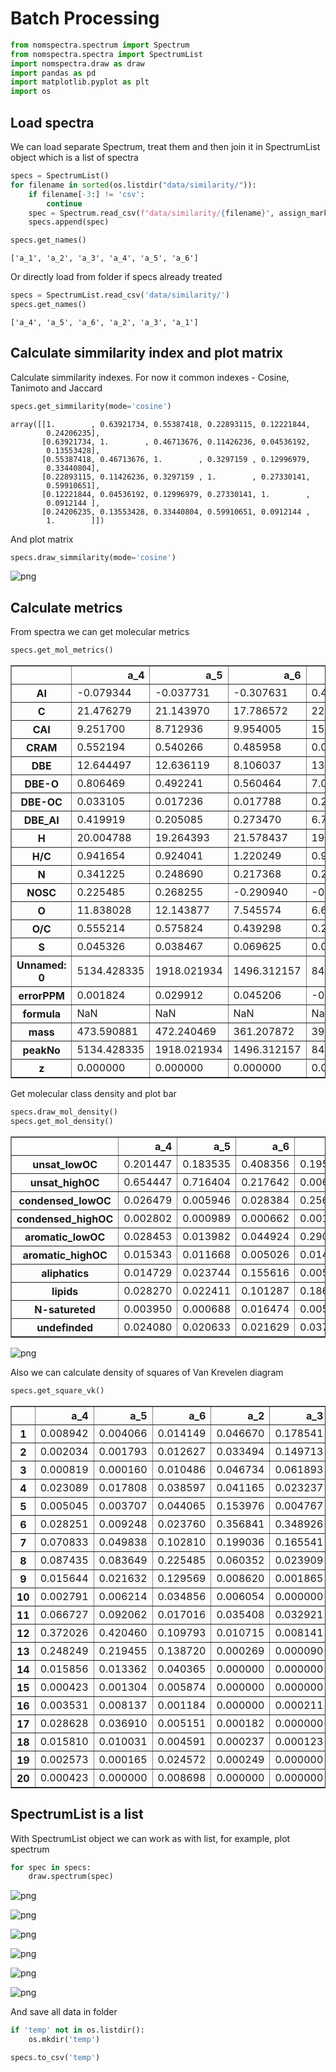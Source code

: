 # Batch Processing


```python
from nomspectra.spectrum import Spectrum
from nomspectra.spectra import SpectrumList
import nomspectra.draw as draw
import pandas as pd
import matplotlib.pyplot as plt
import os
```

## Load spectra

We can load separate Spectrum, treat them and then join it in SpectrumList object which is a list of spectra 


```python
specs = SpectrumList()
for filename in sorted(os.listdir("data/similarity/")):
    if filename[-3:] != 'csv':
        continue
    spec = Spectrum.read_csv(f"data/similarity/{filename}", assign_mark=True)
    specs.append(spec)

specs.get_names()
```




    ['a_1', 'a_2', 'a_3', 'a_4', 'a_5', 'a_6']



Or directly load from folder if specs already treated 


```python
specs = SpectrumList.read_csv('data/similarity/')
specs.get_names()
```




    ['a_4', 'a_5', 'a_6', 'a_2', 'a_3', 'a_1']



## Calculate simmilarity index and plot matrix

Calculate simmilarity indexes. For now it common indexes - Cosine, Tanimoto and Jaccard


```python
specs.get_simmilarity(mode='cosine')
```




    array([[1.        , 0.63921734, 0.55387418, 0.22893115, 0.12221844,
            0.24206235],
           [0.63921734, 1.        , 0.46713676, 0.11426236, 0.04536192,
            0.13553428],
           [0.55387418, 0.46713676, 1.        , 0.3297159 , 0.12996979,
            0.33440804],
           [0.22893115, 0.11426236, 0.3297159 , 1.        , 0.27330141,
            0.59910651],
           [0.12221844, 0.04536192, 0.12996979, 0.27330141, 1.        ,
            0.0912144 ],
           [0.24206235, 0.13553428, 0.33440804, 0.59910651, 0.0912144 ,
            1.        ]])



And plot matrix


```python
specs.draw_simmilarity(mode='cosine')
```


    
![png](output_9_0.png)
    


## Calculate metrics

From spectra we can get molecular metrics


```python
specs.get_mol_metrics()
```




<div>
<style scoped>
    .dataframe tbody tr th:only-of-type {
        vertical-align: middle;
    }

    .dataframe tbody tr th {
        vertical-align: top;
    }

    .dataframe thead th {
        text-align: right;
    }
</style>
<table border="1" class="dataframe">
  <thead>
    <tr style="text-align: right;">
      <th></th>
      <th>a_4</th>
      <th>a_5</th>
      <th>a_6</th>
      <th>a_2</th>
      <th>a_3</th>
      <th>a_1</th>
    </tr>
  </thead>
  <tbody>
    <tr>
      <th>AI</th>
      <td>-0.079344</td>
      <td>-0.037731</td>
      <td>-0.307631</td>
      <td>0.444909</td>
      <td>0.613860</td>
      <td>0.171642</td>
    </tr>
    <tr>
      <th>C</th>
      <td>21.476279</td>
      <td>21.143970</td>
      <td>17.786572</td>
      <td>22.186035</td>
      <td>23.129087</td>
      <td>17.967260</td>
    </tr>
    <tr>
      <th>CAI</th>
      <td>9.251700</td>
      <td>8.712936</td>
      <td>9.954005</td>
      <td>15.300819</td>
      <td>16.397214</td>
      <td>12.064931</td>
    </tr>
    <tr>
      <th>CRAM</th>
      <td>0.552194</td>
      <td>0.540266</td>
      <td>0.485958</td>
      <td>0.090364</td>
      <td>0.035393</td>
      <td>0.204550</td>
    </tr>
    <tr>
      <th>DBE</th>
      <td>12.644497</td>
      <td>12.636119</td>
      <td>8.106037</td>
      <td>13.660797</td>
      <td>16.722827</td>
      <td>8.526630</td>
    </tr>
    <tr>
      <th>DBE-O</th>
      <td>0.806469</td>
      <td>0.492241</td>
      <td>0.560464</td>
      <td>7.055005</td>
      <td>10.396550</td>
      <td>2.820194</td>
    </tr>
    <tr>
      <th>DBE-OC</th>
      <td>0.033105</td>
      <td>0.017236</td>
      <td>0.017788</td>
      <td>0.298224</td>
      <td>0.447654</td>
      <td>0.118010</td>
    </tr>
    <tr>
      <th>DBE_AI</th>
      <td>0.419919</td>
      <td>0.205085</td>
      <td>0.273470</td>
      <td>6.775581</td>
      <td>9.990954</td>
      <td>2.624301</td>
    </tr>
    <tr>
      <th>H</th>
      <td>20.004788</td>
      <td>19.264393</td>
      <td>21.578437</td>
      <td>19.305284</td>
      <td>15.211308</td>
      <td>21.029147</td>
    </tr>
    <tr>
      <th>H/C</th>
      <td>0.941654</td>
      <td>0.924041</td>
      <td>1.220249</td>
      <td>0.918817</td>
      <td>0.655002</td>
      <td>1.261374</td>
    </tr>
    <tr>
      <th>N</th>
      <td>0.341225</td>
      <td>0.248690</td>
      <td>0.217368</td>
      <td>0.254807</td>
      <td>0.398788</td>
      <td>0.147887</td>
    </tr>
    <tr>
      <th>NOSC</th>
      <td>0.225485</td>
      <td>0.268255</td>
      <td>-0.290940</td>
      <td>-0.289653</td>
      <td>-0.039698</td>
      <td>-0.601656</td>
    </tr>
    <tr>
      <th>O</th>
      <td>11.838028</td>
      <td>12.143877</td>
      <td>7.545574</td>
      <td>6.605792</td>
      <td>6.326276</td>
      <td>5.706435</td>
    </tr>
    <tr>
      <th>O/C</th>
      <td>0.555214</td>
      <td>0.575824</td>
      <td>0.439298</td>
      <td>0.295497</td>
      <td>0.279618</td>
      <td>0.315787</td>
    </tr>
    <tr>
      <th>S</th>
      <td>0.045326</td>
      <td>0.038467</td>
      <td>0.069625</td>
      <td>0.024617</td>
      <td>0.006808</td>
      <td>0.048007</td>
    </tr>
    <tr>
      <th>Unnamed: 0</th>
      <td>5134.428335</td>
      <td>1918.021934</td>
      <td>1496.312157</td>
      <td>841.325051</td>
      <td>1782.231948</td>
      <td>1584.499424</td>
    </tr>
    <tr>
      <th>errorPPM</th>
      <td>0.001824</td>
      <td>0.029912</td>
      <td>0.045206</td>
      <td>-0.029267</td>
      <td>-0.030579</td>
      <td>0.000557</td>
    </tr>
    <tr>
      <th>formula</th>
      <td>NaN</td>
      <td>NaN</td>
      <td>NaN</td>
      <td>NaN</td>
      <td>NaN</td>
      <td>NaN</td>
    </tr>
    <tr>
      <th>mass</th>
      <td>473.590881</td>
      <td>472.240469</td>
      <td>361.207872</td>
      <td>395.774294</td>
      <td>399.951346</td>
      <td>331.795644</td>
    </tr>
    <tr>
      <th>peakNo</th>
      <td>5134.428335</td>
      <td>1918.021934</td>
      <td>1496.312157</td>
      <td>841.325051</td>
      <td>1782.231948</td>
      <td>1584.499424</td>
    </tr>
    <tr>
      <th>z</th>
      <td>0.000000</td>
      <td>0.000000</td>
      <td>0.000000</td>
      <td>0.000000</td>
      <td>0.000000</td>
      <td>0.000000</td>
    </tr>
  </tbody>
</table>
</div>



Get molecular class density and plot bar


```python
specs.draw_mol_density()
specs.get_mol_density()
```




<div>
<style scoped>
    .dataframe tbody tr th:only-of-type {
        vertical-align: middle;
    }

    .dataframe tbody tr th {
        vertical-align: top;
    }

    .dataframe thead th {
        text-align: right;
    }
</style>
<table border="1" class="dataframe">
  <thead>
    <tr style="text-align: right;">
      <th></th>
      <th>a_4</th>
      <th>a_5</th>
      <th>a_6</th>
      <th>a_2</th>
      <th>a_3</th>
      <th>a_1</th>
    </tr>
  </thead>
  <tbody>
    <tr>
      <th>unsat_lowOC</th>
      <td>0.201447</td>
      <td>0.183535</td>
      <td>0.408356</td>
      <td>0.195555</td>
      <td>0.147491</td>
      <td>0.196795</td>
    </tr>
    <tr>
      <th>unsat_highOC</th>
      <td>0.654447</td>
      <td>0.716404</td>
      <td>0.217642</td>
      <td>0.006134</td>
      <td>0.004349</td>
      <td>0.080142</td>
    </tr>
    <tr>
      <th>condensed_lowOC</th>
      <td>0.026479</td>
      <td>0.005946</td>
      <td>0.028384</td>
      <td>0.256306</td>
      <td>0.441213</td>
      <td>0.118184</td>
    </tr>
    <tr>
      <th>condensed_highOC</th>
      <td>0.002802</td>
      <td>0.000989</td>
      <td>0.000662</td>
      <td>0.001651</td>
      <td>0.002156</td>
      <td>0.002919</td>
    </tr>
    <tr>
      <th>aromatic_lowOC</th>
      <td>0.028453</td>
      <td>0.013982</td>
      <td>0.044924</td>
      <td>0.290728</td>
      <td>0.336764</td>
      <td>0.138210</td>
    </tr>
    <tr>
      <th>aromatic_highOC</th>
      <td>0.015343</td>
      <td>0.011668</td>
      <td>0.005026</td>
      <td>0.014576</td>
      <td>0.014677</td>
      <td>0.016288</td>
    </tr>
    <tr>
      <th>aliphatics</th>
      <td>0.014729</td>
      <td>0.023744</td>
      <td>0.155616</td>
      <td>0.005297</td>
      <td>0.000097</td>
      <td>0.045678</td>
    </tr>
    <tr>
      <th>lipids</th>
      <td>0.028270</td>
      <td>0.022411</td>
      <td>0.101287</td>
      <td>0.186821</td>
      <td>0.018383</td>
      <td>0.369506</td>
    </tr>
    <tr>
      <th>N-satureted</th>
      <td>0.003950</td>
      <td>0.000688</td>
      <td>0.016474</td>
      <td>0.005117</td>
      <td>0.000000</td>
      <td>0.006827</td>
    </tr>
    <tr>
      <th>undefinded</th>
      <td>0.024080</td>
      <td>0.020633</td>
      <td>0.021629</td>
      <td>0.037814</td>
      <td>0.034871</td>
      <td>0.025451</td>
    </tr>
  </tbody>
</table>
</div>




    
![png](output_13_1.png)
    


Also we can calculate density of squares of Van Krevelen diagram


```python
specs.get_square_vk()
```




<div>
<style scoped>
    .dataframe tbody tr th:only-of-type {
        vertical-align: middle;
    }

    .dataframe tbody tr th {
        vertical-align: top;
    }

    .dataframe thead th {
        text-align: right;
    }
</style>
<table border="1" class="dataframe">
  <thead>
    <tr style="text-align: right;">
      <th></th>
      <th>a_4</th>
      <th>a_5</th>
      <th>a_6</th>
      <th>a_2</th>
      <th>a_3</th>
      <th>a_1</th>
    </tr>
  </thead>
  <tbody>
    <tr>
      <th>1</th>
      <td>0.008942</td>
      <td>0.004066</td>
      <td>0.014149</td>
      <td>0.046670</td>
      <td>0.178541</td>
      <td>0.009918</td>
    </tr>
    <tr>
      <th>2</th>
      <td>0.002034</td>
      <td>0.001793</td>
      <td>0.012627</td>
      <td>0.033494</td>
      <td>0.149713</td>
      <td>0.005776</td>
    </tr>
    <tr>
      <th>3</th>
      <td>0.000819</td>
      <td>0.000160</td>
      <td>0.010486</td>
      <td>0.046734</td>
      <td>0.061893</td>
      <td>0.010208</td>
    </tr>
    <tr>
      <th>4</th>
      <td>0.023089</td>
      <td>0.017808</td>
      <td>0.038597</td>
      <td>0.041165</td>
      <td>0.023237</td>
      <td>0.069177</td>
    </tr>
    <tr>
      <th>5</th>
      <td>0.005045</td>
      <td>0.003707</td>
      <td>0.044065</td>
      <td>0.153976</td>
      <td>0.004767</td>
      <td>0.293159</td>
    </tr>
    <tr>
      <th>6</th>
      <td>0.028251</td>
      <td>0.009248</td>
      <td>0.023760</td>
      <td>0.356841</td>
      <td>0.348926</td>
      <td>0.188009</td>
    </tr>
    <tr>
      <th>7</th>
      <td>0.070833</td>
      <td>0.049838</td>
      <td>0.102810</td>
      <td>0.199036</td>
      <td>0.165541</td>
      <td>0.093670</td>
    </tr>
    <tr>
      <th>8</th>
      <td>0.087435</td>
      <td>0.083649</td>
      <td>0.225485</td>
      <td>0.060352</td>
      <td>0.023909</td>
      <td>0.103503</td>
    </tr>
    <tr>
      <th>9</th>
      <td>0.015644</td>
      <td>0.021632</td>
      <td>0.129569</td>
      <td>0.008620</td>
      <td>0.001865</td>
      <td>0.045593</td>
    </tr>
    <tr>
      <th>10</th>
      <td>0.002791</td>
      <td>0.006214</td>
      <td>0.034856</td>
      <td>0.006054</td>
      <td>0.000000</td>
      <td>0.027571</td>
    </tr>
    <tr>
      <th>11</th>
      <td>0.066727</td>
      <td>0.092062</td>
      <td>0.017016</td>
      <td>0.035408</td>
      <td>0.032921</td>
      <td>0.039697</td>
    </tr>
    <tr>
      <th>12</th>
      <td>0.372026</td>
      <td>0.420460</td>
      <td>0.109793</td>
      <td>0.010715</td>
      <td>0.008141</td>
      <td>0.040661</td>
    </tr>
    <tr>
      <th>13</th>
      <td>0.248249</td>
      <td>0.219455</td>
      <td>0.138720</td>
      <td>0.000269</td>
      <td>0.000090</td>
      <td>0.048610</td>
    </tr>
    <tr>
      <th>14</th>
      <td>0.015856</td>
      <td>0.013362</td>
      <td>0.040365</td>
      <td>0.000000</td>
      <td>0.000000</td>
      <td>0.011880</td>
    </tr>
    <tr>
      <th>15</th>
      <td>0.000423</td>
      <td>0.001304</td>
      <td>0.005874</td>
      <td>0.000000</td>
      <td>0.000000</td>
      <td>0.001774</td>
    </tr>
    <tr>
      <th>16</th>
      <td>0.003531</td>
      <td>0.008137</td>
      <td>0.001184</td>
      <td>0.000000</td>
      <td>0.000211</td>
      <td>0.002251</td>
    </tr>
    <tr>
      <th>17</th>
      <td>0.028628</td>
      <td>0.036910</td>
      <td>0.005151</td>
      <td>0.000182</td>
      <td>0.000000</td>
      <td>0.003421</td>
    </tr>
    <tr>
      <th>18</th>
      <td>0.015810</td>
      <td>0.010031</td>
      <td>0.004591</td>
      <td>0.000237</td>
      <td>0.000123</td>
      <td>0.003076</td>
    </tr>
    <tr>
      <th>19</th>
      <td>0.002573</td>
      <td>0.000165</td>
      <td>0.024572</td>
      <td>0.000249</td>
      <td>0.000000</td>
      <td>0.001212</td>
    </tr>
    <tr>
      <th>20</th>
      <td>0.000423</td>
      <td>0.000000</td>
      <td>0.008698</td>
      <td>0.000000</td>
      <td>0.000000</td>
      <td>0.000089</td>
    </tr>
  </tbody>
</table>
</div>



## SpectrumList is a list

With SpectrumList object we can work as with list, for example, plot spectrum


```python
for spec in specs:
    draw.spectrum(spec)
```


    
![png](output_17_0.png)
    



    
![png](output_17_1.png)
    



    
![png](output_17_2.png)
    



    
![png](output_17_3.png)
    



    
![png](output_17_4.png)
    



    
![png](output_17_5.png)
    


And save all data in folder


```python
if 'temp' not in os.listdir():
    os.mkdir('temp')

specs.to_csv('temp')
```
